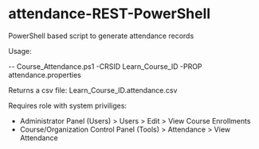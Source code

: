 # attendance-REST-PowerShell
 PowerShell based script to generate attendance records
 
 Usage:

-- Course_Attendance.ps1  -CRSID Learn_Course_ID -PROP attendance.properties

Returns a csv file:
Learn_Course_ID.attendance.csv
 
Requires role with system priviliges:
- Administrator Panel (Users) > Users > Edit > View Course Enrollments
- Course/Organization Control Panel (Tools) > Attendance > View Attendance

